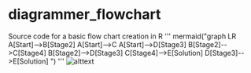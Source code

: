 # diagrammer_flowchart
Source code for a basic flow chart creation in R
'''
mermaid("graph LR
A[Start]-->B[Stage2]
A[Start]-->C
A[Start]-->D[Stage3]
B[Stage2]-->C[Stage4]
B[Stage2]-->D[Stage3]
C[Stage4]-->E[Solution]
D[Stage3]-->E[Solution]
") 
'''
![alttext](https://fhwnspeicher.blob.core.windows.net/eins/flowchart.png)
